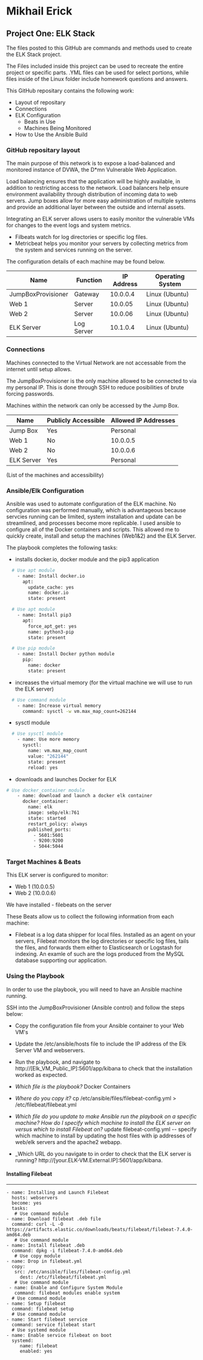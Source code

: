 # Mikhail Erick

## Project One: ELK Stack

The files posted to this GitHub are commands and methods used to create the ELK Stack project.

The Files included inside this project can be used to recreate the entire project or specific parts. .YML files can be used for select portions, while files inside of the Linux folder include homework questions and answers.

This GitHub repositary contains the following work:
- Layout of repositary
- Connections
- ELK Configuration
  - Beats in Use
  - Machines Being Monitored
- How to Use the Ansible Build


### GitHub repositary layout

The main purpose of this network is to expose a load-balanced and monitored instance of DVWA, the D*mn Vulnerable Web Application.

Load balancing ensures that the application will be highly available, in addition to restricting access to the network.
Load balancers help ensure environment availability through distribution of incoming data to web servers. Jump boxes allow for more easy administration of multiple systems 
and provide an additional layer between the outside and internal assets.

Integrating an ELK server allows users to easily monitor the vulnerable VMs for changes to the event logs and system metrics.
- Filbeats watch for log directories or specific log files. 
- Metricbeat helps you monitor your servers by collecting metrics from the system and services running on the server.

The configuration details of each machine may be found below.


| Name     | Function | IP Address | Operating System |
|----------|----------|------------|------------------|
| JumpBoxProvisioner | Gateway  | 10.0.0.4   | Linux (Ubuntu)            |
| Web 1   | Server         | 10.0.05           | Linux (Ubuntu)              |
| Web 2   | Server         | 10.0.06          | Linux (Ubuntu)               |
| ELK Server | Log Server   | 10.1.0.4           | Linux (Ubuntu)  |

### Connections

Machines connected to the Virtual Network are not accessable from the internet until setup allows.

The JumpBoxProvisioner is the only machine allowed to be connected to via my personal IP. This is done through SSH to reduce posibilities of brute forcing passwords.

Machines within the network can only be accessed by the Jump Box.


| Name     | Publicly Accessible | Allowed IP Addresses |
|----------|---------------------|----------------------|
| Jump Box | Yes            | Personal    |
| Web 1         | No                    |  10.0.0.5                   |
| Web 2         | No                    |  10.0.0.6                    |
| ELK Server  |    Yes     |   Personal    |
(List of the machines and accessibility)

### Ansible/Elk Configuration

Ansible was used to automate configuration of the ELK machine. No configuration was performed manually, which is advantageous because servcies running can be limited, system installation and update can be streamlined, and processes become more replicable.
I used ansible to configure all of the Docker containers and scripts. This allowed me to quickly create, install and setup the machines (Web1&2) and the ELK Server.

The playbook completes the following tasks:
- installs docker.io, docker module and the pip3 application
```bash
  # Use apt module
    - name: Install docker.io
      apt:
        update_cache: yes
        name: docker.io
        state: present

  # Use apt module
    - name: Install pip3
      apt:
        force_apt_get: yes
        name: python3-pip
        state: present

  # Use pip module
    - name: Install Docker python module
      pip:
        name: docker
        state: present
```   
- increases the virtual memory (for the virtual machine we will use to run the ELK server)
```bash
  # Use command module
    - name: Increase virtual memory
      command: sysctl -w vm.max_map_count=262144
```
- sysctl module
```bash
  # Use sysctl module
    - name: Use more memory
      sysctl:
        name: vm.max_map_count
        value: "262144"
        state: present
        reload: yes
```
- downloads and launches Docker for ELK
```bash
# Use docker_container module
    - name: download and launch a docker elk container
      docker_container:
        name: elk
        image: sebp/elk:761
        state: started
        restart_policy: always
        published_ports:
          - 5601:5601
          - 9200:9200
          - 5044:5044
```

### Target Machines & Beats
This ELK server is configured to monitor:
- Web 1 (10.0.0.5)
- Web 2 (10.0.0.6)

We have installed - filebeats on the server

These Beats allow us to collect the following information from each machine:
- Filebeat is a log data shipper for local files. Installed as an agent on your servers, Filebeat monitors the log directories or specific log files, tails the files, and forwards them either to Elasticsearch or Logstash for indexing. An examle of such are the logs produced from the MySQL database supporting our application. 


### Using the Playbook
In order to use the playbook, you will need to have an Ansible machine running.

SSH into the JumpBoxProvisioner (Ansible control) and follow the steps below:
- Copy the configuration file from your Ansible container to your Web VM's 
- Update the /etc/ansible/hosts file to include the IP address of the Elk Server VM and webservers.
- Run the playbook, and navigate to http://[Elk_VM_Public_IP]:5601/app/kibana to check that the installation worked as expected.

- _Which file is the playbook?_ 
Docker Containers

- _Where do you copy it?_
cp /etc/ansible/files/filebeat-config.yml > /etc/filebeat/filebeat.yml

- _Which file do you update to make Ansible run the playbook on a specific machine? How do I specify which machine to install the ELK server on versus which to install Filebeat on?_
update filebeat-config.yml -- specify which machine to install by updating the host files with ip addresses of web/elk servers and the apache2 webapp.

- _Which URL do you navigate to in order to check that the ELK server is running?
http://[your.ELK-VM.External.IP]:5601/app/kibana.

#### Installing Filebeat
---
    - name: Installing and Launch Filebeat
      hosts: webservers
      become: yes
      tasks:
       # Use command module
    - name: Download filebeat .deb file
      command: curl -L -O https://artifacts.elastic.co/downloads/beats/filebeat/filebeat-7.4.0-amd64.deb
       # Use command module
    - name: Install filebeat .deb
      command: dpkg -i filebeat-7.4.0-amd64.deb
       # Use copy module
    - name: Drop in filebeat.yml
      copy:
       src: /etc/ansible/files/filebeat-config.yml
         dest: /etc/filebeat/filebeat.yml
       # Use command module
     - name: Enable and Configure System Module
       command: filebeat modules enable system
      # Use command module
    - name: Setup filebeat
      command: filebeat setup
      # Use command module
    - name: Start filebeat service
      command: service filebeat start
      # Use systemd module
    - name: Enable service filebeat on boot
      systemd:
         name: filebeat
         enabled: yes
